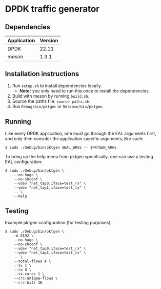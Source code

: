 # DPDK traffic generator

## Dependencies

| Application | Version |
| ----------- | ------- |
| DPDK        | 22.11   |
| meson       | 1.3.1   |

## Installation instructions

1. Run `setup.sh` to install dependencies locally.
   - **Note:** you only need to run this once to install the dependencies.
2. Build with meson by running `build.sh`.
3. Source the paths file: `source paths.sh`.
4. Run `Debug/bin/pktgen` or `Release/bin/pktgen`.

## Running

Like every DPDK application, one must go through the EAL arguments first, and only then consider the application specific arguments, like such:

```
$ sudo ./Debug/bin/pktgen $EAL_ARGS -- $PKTGEN_ARGS
```

To bring up the help menu from pktgen specifically, one can use a testing EAL configuration:

```
$ sudo ./Debug/bin/pktgen \
    --no-huge \
    --no-shconf \
    --vdev "net_tap0,iface=test_rx" \
    --vdev "net_tap1,iface=test_tx" \
    -- \
    --help
```

## Testing

Example pktgen configuration (for testing purposes):

```
$ sudo ./Debug/bin/pktgen \
    -m 8192 \
    --no-huge \
    --no-shconf \
    --vdev "net_tap0,iface=test_rx" \
    --vdev "net_tap1,iface=test_tx" \
    -- \
    --total-flows 4 \
    --tx 1 \
    --rx 0 \
    --tx-cores 1 \
    --crc-unique-flows \
    --crc-bits 16
```